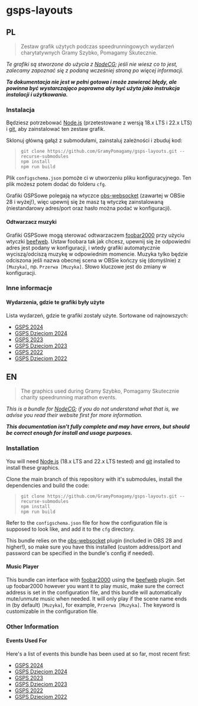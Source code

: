 # gsps-layouts

## PL

> Zestaw grafik użytych podczas speedrunningowych wydarzeń charytatywnych Gramy Szybko, Pomagamy Skutecznie.

*Te grafiki są stworzone do użycia z [NodeCG](https://nodecg.dev); jeśli nie wiesz co to jest, zalecamy zapoznać się z podaną wcześniej stroną po więcej informacji.*

***Ta dokumentacja nie jest w pełni gotowa i może zawierać błędy, ale powinna być wystarczająco poprawna aby być użyta jako instrukcja instalacji i użytkowania.***

### Instalacja

Będziesz potrzebować [Node.js](https://nodejs.org) (przetestowane z wersją 18.x LTS i 22.x LTS) i [git](https://git-scm.com/), aby zainstalować ten zestaw grafik.

Sklonuj główną gałąź z submodułami, zainstaluj zależności i zbuduj kod:
> ```
> git clone https://github.com/GramyPomagamy/gsps-layouts.git --recurse-submodules
> npm install
> npm run build
> ```


Plik `configschema.json` pomoże ci w utworzeniu pliku konfiguracyjnego. Ten plik możesz potem dodać do folderu `cfg`.

Grafiki GSPSowe polegają na wtyczce [obs-websocket](https://github.com/Palakis/obs-websocket) (zawartej w OBSie 28 i wyżej!), więc upewnij się że masz tą wtyczkę zainstalowaną (niestandarowy adres/port oraz hasło można podać w konfiguracji).

#### Odtwarzacz muzyki

Grafiki GSPSowe mogą sterować odtwarzaczem [foobar2000](https://www.foobar2000.org/) przy użyciu wtyczki [beefweb](https://github.com/hyperblast/beefweb). Ustaw foobara tak jak chcesz, upewnij się że odpowiedni adres jest podany w konfiguracji, i wtedy grafiki automatycznie wyciszą/odciszą muzykę w odpowiednim momencie. Muzyka tylko będzie odciszona jeśli nazwa obecnej scena w OBSie kończy się (domyślnie) z `[Muzyka]`, np. `Przerwa [Muzyka]`. Słowo kluczowe jest do zmiany w konfiguracji.

### Inne informacje

#### Wydarzenia, gdzie te grafiki były użyte

Lista wydarzeń, gdzie te grafiki zostały użyte. Sortowane od najnowszych:

* [GSPS 2024](https://www.youtube.com/playlist?list=PLGZ-4E5LK_p2NPsAsGtnJfOcb5bY8aXBn)
* [GSPS Dzieciom 2024](https://www.youtube.com/playlist?list=PLGZ-4E5LK_p1Y-QZsbsfIcFZ3llvJXugW)
* [GSPS 2023](https://www.youtube.com/playlist?list=PLGZ-4E5LK_p0lkfN3_onIoWp6CfBWh4LU)
* [GSPS Dzieciom 2023](https://www.youtube.com/playlist?list=PLGZ-4E5LK_p2LDj2IoU907heue-t72Y9U)
* [GSPS 2022](https://www.youtube.com/playlist?list=PLGZ-4E5LK_p3FaeZkwWjWhadn6F8J0aeW)
* [GSPS Dzieciom 2022](https://www.youtube.com/playlist?list=PLGZ-4E5LK_p3448rkWwvfWORn5gFD8S-2)

## EN

> The graphics used during Gramy Szybko, Pomagamy Skutecznie charity speedrunning marathon events.

*This is a bundle for [NodeCG](https://nodecg.dev); if you do not understand what that is, we advise you read their website first for more information.*

***This documentation isn't fully complete and may have errors, but should be correct enough for install and usage purposes.***

### Installation

You will need [Node.js](https://nodejs.org) (18.x LTS and 22.x LTS tested) and [git](https://git-scm.com/) installed to install these graphics.

Clone the main branch of this repository with it's submodules, install the dependencies and build the code:
> ```
> git clone https://github.com/GramyPomagamy/gsps-layouts.git --recurse-submodules
> npm install
> npm run build
> ```



Refer to the `configschema.json` file for how the configuration file is supposed to look like, and add it to the `cfg` directory.

This bundle relies on the [obs-websocket](https://github.com/Palakis/obs-websocket) plugin (included in OBS 28 and higher!), so make sure you have this installed (custom address/port and password can be specified in the bundle's config if needed).

#### Music Player

This bundle can interface with [foobar2000](https://www.foobar2000.org/) using the [beefweb](https://github.com/hyperblast/beefweb) plugin. Set up foobar2000 however you want it to play music, make sure the correct address is set in the configuration file, and this bundle will automatically mute/unmute music when needed. It will only play if the scene name ends in (by default) `[Muzyka]`, for example, `Przerwa [Muzyka]`. The keyword is customizable in the configuration file.

### Other Information

#### Events Used For

Here's a list of events this bundle has been used at so far, most recent first:

* [GSPS 2024](https://www.youtube.com/playlist?list=PLGZ-4E5LK_p2NPsAsGtnJfOcb5bY8aXBn)
* [GSPS Dzieciom 2024](https://www.youtube.com/playlist?list=PLGZ-4E5LK_p1Y-QZsbsfIcFZ3llvJXugW)
* [GSPS 2023](https://www.youtube.com/playlist?list=PLGZ-4E5LK_p0lkfN3_onIoWp6CfBWh4LU)
* [GSPS Dzieciom 2023](https://www.youtube.com/playlist?list=PLGZ-4E5LK_p2LDj2IoU907heue-t72Y9U)
* [GSPS 2022](https://www.youtube.com/playlist?list=PLGZ-4E5LK_p3FaeZkwWjWhadn6F8J0aeW)
* [GSPS Dzieciom 2022](https://www.youtube.com/playlist?list=PLGZ-4E5LK_p3448rkWwvfWORn5gFD8S-2)

